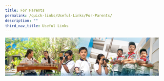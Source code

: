```yaml
---
title: For Parents
permalink: /quick-links/Useful-Links/For-Parents/
description: ""
third_nav_title: Useful Links
---
```

![](/images/AboutUs.jpg)